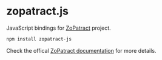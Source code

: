 # zopatract.js

JavaScript bindings for [ZoPatract](https://github.com/Zopatract/ZoPatract) project. 

```bash
npm install zopatract-js
```

Check the offical [ZoPatract documentation](https://zopatract.github.io/toolbox/zopatract_js.html) for more details.
